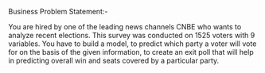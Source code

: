Business Problem Statement:-

You are hired by one of the leading news channels CNBE who wants to analyze recent elections. 
This survey was conducted on 1525 voters with 9 variables. You have to build a model, to predict which party a voter will vote for on the basis of the given information, 
to create an exit poll that will help in predicting overall win and seats covered by a particular party.
